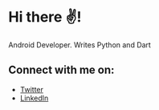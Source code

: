 
# Hi there ✌!

Android Developer. Writes Python and Dart

## Connect with me on:

- [Twitter](https://twitter.com/tumiOnIt)
- [LinkedIn](www.linkedin.com/mwlite/in/oluwatumininu-ojo-831445185)
